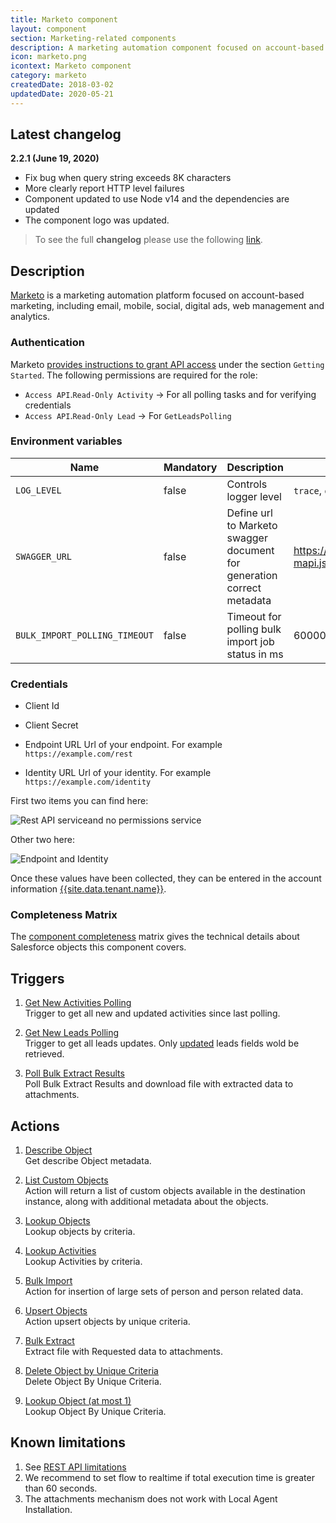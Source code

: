 ```yaml
---
title: Marketo component
layout: component
section: Marketing-related components
description: A marketing automation component focused on account-based marketing.
icon: marketo.png
icontext: Marketo component
category: marketo
createdDate: 2018-03-02
updatedDate: 2020-05-21
---
```


## Latest changelog

**2.2.1 (June 19, 2020)**

* Fix bug when query string exceeds 8K characters
* More clearly report HTTP level failures
* Component updated to use Node v14 and the dependencies are updated
* The component logo was updated.

> To see the full **changelog** please use the following [link](/components/marketo/changelog).

## Description

[Marketo](https://www.marketo.com/) is a marketing automation platform focused
on account-based marketing, including email, mobile, social, digital ads, web
management and analytics.

### Authentication

Marketo [provides instructions to grant API access](http://developers.marketo.com/rest-api/) under the section `Getting Started`.  The following permissions are required for the role:

 * `Access API`.`Read-Only Activity` -> For all polling tasks and for verifying
 credentials
 * `Access API`.`Read-Only Lead` -> For `GetLeadsPolling`

### Environment variables

|Name|Mandatory|Description|Values|
|----|---------|-----------|------|
|`LOG_LEVEL`| false | Controls logger level | `trace`, `debug`, `info`, `warning`, `error` |
|`SWAGGER_URL`| false | Define url to Marketo swagger document for generation correct metadata  | https://developers.marketo.com/swagger/swagger-mapi.json |
|`BULK_IMPORT_POLLING_TIMEOUT`| false | Timeout for polling bulk import job status in ms | 60000 |

###  Credentials

 * Client Id

 * Client Secret

 * Endpoint URL
   Url of your endpoint. For example `https://example.com/rest`

 * Identity URL
   Url of your identity. For example `https://example.com/identity`

First two items you can find here:

![Rest API serviceand no permissions service](img/rest-API-service-and-no-permissions-service.png)

Other two here:

![Endpoint and Identity](img/endpoint-and-identity.png)

Once these values have been collected, they can be entered in the account information [{{site.data.tenant.name}}](http://www.{{site.data.tenant.name}}).

### Completeness Matrix

The [component completeness](completeness-matrix) matrix gives the technical
details about Salesforce objects this component covers.

## Triggers

  1. [Get New Activities Polling](/components/marketo/triggers#get-new-activities-polling)                                  
  Trigger to get all new and updated activities since last polling.

  2. [Get New Leads Polling](/components/marketo/triggers#get-new-leads-polling)                                            
  Trigger to get all leads updates. Only [updated](https://developers.marketo.com/rest-api/lead-database/activities/#data_value_changes) leads fields wold be retrieved.

  3. [Poll Bulk Extract Results](/components/marketo/triggers#poll-bulk-extract-results)                                       
  Poll Bulk Extract Results and download file with extracted data to attachments.


## Actions

 1. [Describe Object](/components/marketo/actions#describe-object)                                                              
 Get describe Object metadata.

 2. [List Custom Objects](/components/marketo/actions#list-custom-objects)                                                   
 Action will return a list of custom objects available in the destination instance, along with additional metadata about the objects.

 3. [Lookup Objects](/components/marketo/actions#lookup-objects)                                                             
 Lookup objects by criteria.

 4. [Lookup Activities](/components/marketo/actions#lookup-activities)                                                       
 Lookup Activities by criteria.

 5. [Bulk Import](/components/marketo/actions#bulk-import)                                                                   
 Action for insertion of large sets of person and person related data.

 6. [Upsert Objects](/components/marketo/actions#upsert-objects)                                                             
 Action upsert objects by unique criteria.

 7. [Bulk Extract](/components/marketo/actions#bulk-extract)                                                                
 Extract file with Requested data to attachments.

 8. [Delete Object by Unique Criteria](/components/marketo/actions#delete-object-by-unique-criteria)                         
 Delete Object By Unique Criteria.

 9. [Lookup Object (at most 1)](/components/marketo/actions#lookup-object-at-most-1)                                         
 Lookup Object By Unique Criteria.

## Known limitations

1. See [REST API limitations](https://developers.marketo.com/rest-api/marketo-integration-best-practices/)
2. We recommend to set flow to realtime if total execution time is greater than 60 seconds.
3. The attachments mechanism does not work with Local Agent Installation.
